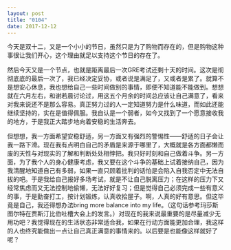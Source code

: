 ```yaml
---
layout: post
title: "0104"
date: 2017-12-12
---
```

今天是双十二，又是一个小小的节日，虽然只是为了购物而存在的，但是购物这种事很让我们开心，这个理由就足以支持这个节日的存在了。

然后今天又是一个节点，也就是距离最后一次GRE考试还剩十天的时间。这次是彻彻底底的最后一次了，我已经决定妥协，或者说是满足了，又或者是累了。就算不是想安心休息，我也想给自己一些时间做别的事情，即便不知道能不能做到。想想就在六月左右，和谢若晨讨论过，用这五个月余的时间总应该让自己满意了，看来对我来说还不是那么容易。真正努力过的人一定知道努力是什么味道，而如此还能继续坚持的，实在是值得佩服。我自认是一个弱者，如今又找到了一个愿意接收我的地方，于是我正大踏步地向着安稳的生活奔去。

但想想，我一方面希望安稳舒适，另一方面又有强烈的警惕性——舒适的日子会让我一路下滑。现在我有点明白自己的矛盾是来源于哪里了，大概就是各方面都懒而废的天性与对现实的了解和判断处处相悖把。我只好时刻和自己做着斗争。另一方面，为了我个人的身心健康考虑，我又要在这个斗争的基础上试着接纳自己，因为我清醒地知道自己有多弱，如果一直只顾着批判的话怕是会陷入自我否定中无法自拔的吧。于是我给自己报好多场考试，就是不让自己脱离压力；在这样的压力下又经常焦虑而又无法控制地偷懒，无法好好复习；但是觉得自己必须完成一些有意义的事，于是勤奋打工，按计划锻炼，认真收拾屋子。啊，人真的好有意思。但这毕竟是自己，我还得想办法bring more balance into my life。（这句话参考玛莎斯图尔特在贾斯汀比伯吐槽大会上的发言。）对现在的我来说最重要的是尽量减少无用功吧？我觉得现在的生活状态非常适合我，如果在行动方面能更加合理，我这样的人也终究能做出一点让自己真正满意的事情来的。以后要是也能像这样就好了呢？
